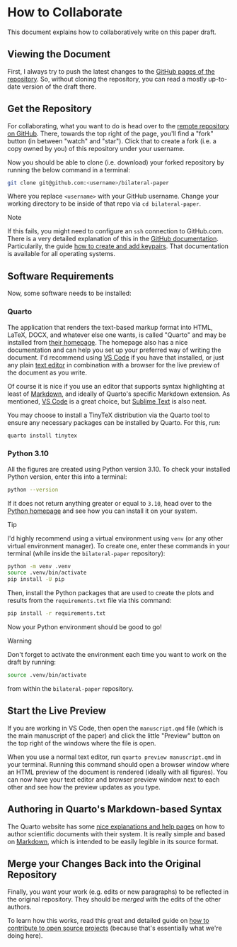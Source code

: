 # How to Collaborate

This document explains how to collaboratively write on this paper draft.

## Viewing the Document

First, I always try to push the latest changes to the [GitHub pages of the repository](https://rmnldwg.github.io/bilateral-paper). So, without cloning the repository, you can read a mostly up-to-date version of the draft there.

## Get the Repository

For collaborating, what you want to do is head over to the [remote repository on GitHub][this repo]. There, towards the top right of the page, you'll find a "fork" button (in between "watch" and "star"). Click that to create a fork (i.e. a copy owned by you) of this repository under your username.

Now you should be able to clone (i.e. download) your forked repository by running the below command in a terminal:

```sh
git clone git@github.com:<username>/bilateral-paper
```

Where you replace `<username>` with your GitHub username. Change your working directory to be inside of that repo via `cd bilateral-paper`.

> [!NOTE]
> If this fails, you might need to configure an `ssh` connection to GitHub.com. There is a very detailed explanation of this in the [GitHub documentation]. Particularily, the guide [how to create and add keypairs]. That documentation is available for all operating systems.

[GitHub documentation]: https://docs.github.com/en/authentication/connecting-to-github-with-ssh/about-ssh
[how to create and add keypairs]: https://docs.github.com/en/authentication/connecting-to-github-with-ssh/adding-a-new-ssh-key-to-your-github-account

## Software Requirements

Now, some software needs to be installed:

### Quarto

The application that renders the text-based markup format into HTML, LaTeX, DOCX, and whatever else one wants, is called "Quarto" and may be installed from [their homepage]. The homepage also has a nice documentation and can help you set up your preferred way of writing the document. I'd recommend using [VS Code] if you have that installed, or just any plain [text editor] in combination with a browser for the live preview of the document as you write.

Of course it is nice if you use an editor that supports syntax highlighting at least of [Markdown], and ideally of Quarto's specific Markdown extension. As mentioned, [VS Code] is a great choice, but [Sublime Text] is also neat.

You may choose to install a TinyTeX distribution via the Quarto tool to ensure any necessary packages can be installed by Quarto. For this, run:

```sh
quarto install tinytex
```

[their homepage]: https://quarto.org/docs/get-started/
[VS Code]: https://quarto.org/docs/tools/vscode.html
[text editor]: https://quarto.org/docs/tools/text-editors.html
[Sublime Text]: https://www.sublimetext.com/

### Python 3.10

All the figures are created using Python version 3.10. To check your installed Python version, enter this into a terminal:

```sh
python --version
```

If it does not return anything greater or equal to `3.10`, head over to the [Python homepage] and see how you can install it on your system.

> [!TIP]
> I'd highly recommend using a virtual environment using `venv` (or any other virtual environment manager). To create one, enter these commands in your terminal (while inside the `bilateral-paper` repository):
>
> ```sh
> python -m venv .venv
> source .venv/bin/activate
> pip install -U pip
> ```

Then, install the Python packages that are used to create the plots and results from the `requirements.txt` file via this command:

```sh
pip install -r requirements.txt
```

Now your Python environment should be good to go!

> [!WARNING]
> Don't forget to activate the environment each time you want to work on the draft by running:
>
> ```sh
> source .venv/bin/activate
> ```
>
> from within the `bilateral-paper` repository.

[this repo]: https://github.com/rmnldwg/bilateral-paper
[Python homepage]: https://python.org

## Start the Live Preview

If you are working in VS Code, then open the `manuscript.qmd` file (which is the main manuscript of the paper) and click the little "Preview" button on the top right of the windows where the file is open.

When you use a normal text editor, run `quarto preview manuscript.qmd` in your terminal. Running this command should open a browser window where an HTML preview of the document is rendered (ideally with all figures). You can now have your text editor and browser preview window next to each other and see how the preview updates as you type.

## Authoring in Quarto's Markdown-based Syntax

The Quarto website has some [nice explanations and help pages][Markdown basics] on how to author scientific documents with their system. It is really simple and based on [Markdown], which is intended to be easily legible in its source format.

[Markdown basics]: https://quarto.org/docs/authoring/markdown-basics.html
[Markdown]: https://daringfireball.net/projects/markdown/

## Merge your Changes Back into the Original Repository

Finally, you want your work (e.g. edits or new paragraphs) to be reflected in the original repository. They should be *merged* with the edits of the other authors.

To learn how this works, read this great and detailed guide on [how to contribute to open source projects] (because that's essentially what we're doing here).

[how to contribute to open source projects]: https://www.dataschool.io/how-to-contribute-on-github/
